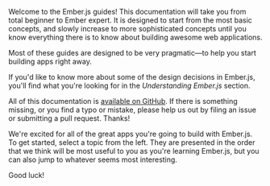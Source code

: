 Welcome to the Ember.js guides! This documentation will take you from
total beginner to Ember expert. It is designed to start from the most
basic concepts, and slowly increase to more sophisticated concepts until
you know everything there is to know about building awesome web
applications.

Most of these guides are designed to be very pragmatic—to help you start
building apps right away.

If you'd like to know more about some of the design decisions in
Ember.js, you'll find what you're looking for in the _Understanding
Ember.js_ section.

All of this documentation is [available on GitHub](https://github.com/emberjs/website/).
If there is something missing, or you find a typo or mistake, please
help us out by filing an issue or submitting a pull request. Thanks!

We're excited for all of the great apps you're going to build with
Ember.js. To get started, select a topic from the left. They are presented
in the order that we think will be most useful to you as you're learning
Ember.js, but you can also jump to whatever seems most interesting.

Good luck!

